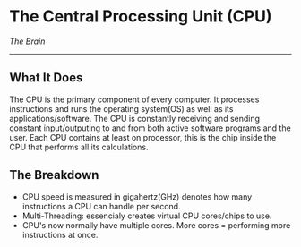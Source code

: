 # The Central Processing Unit (CPU)
_The Brain_
***

## What It Does
The CPU is the primary component of every computer. It processes instructions and runs the operating system(OS) as well as its applications/software. The CPU is constantly receiving and sending constant input/outputing to and from both active software programs and the user. Each CPU contains at least on processor, this is the chip inside the CPU that performs all its calculations. 

## The Breakdown 

* CPU speed is measured in gigahertz(GHz) denotes how many instructions a CPU can handle per second.
* Multi-Threading: essencialy creates virtual CPU cores/chips to use.
* CPU's now normally have multiple cores. More cores = performing more instructions at once.
